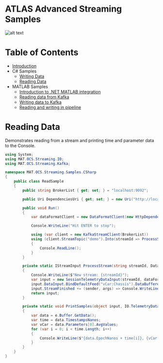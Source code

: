 # ATLAS Advanced Streaming Samples

![alt text](https://mat-ocs.visualstudio.com/Telemetry%20Analytics%20Platform/_apis/build/status/MAT.OCS.Streaming/Streaming%20Samples?branchName=develop)

Table of Contents
=================
<!--ts-->
* [Introduction](/README.md)
* C# Samples
    * [Writing Data](/docs/CSharp/WritingData.md)
    * [Reading Data](/docs/CSharp/ReadingData.md)
* MATLAB Samples
    * [Introduction to .NET MATLAB integration](/docs/Matlab/IntroToNetMatlabIntegration.md)
    * [Reading data from Kafka](/docs/Matlab/ReadingDataFromKafka.md)
    * [Writing data to Kafka](/docs/Matlab/WritingDataToKafka.md)
    * [Reading and writing in pipeline](/docs/Matlab/ReadingAndWritingInPipeline.md)
<!--te-->

# Reading Data

Demonstrates reading from a stream and printing time and parameter data to the Console.

```c#
using System;
using MAT.OCS.Streaming.IO;
using MAT.OCS.Streaming.Kafka;

namespace MAT.OCS.Streaming.Samples.CSharp
{
    public class ReadSample
    {
        public string BrokerList { get; set; } = "localhost:9092";

        public Uri DependenciesUri { get; set; } = new Uri("http://localhost:8180/api/dependencies/");

        public void Run()
        {
            var dataFormatClient = new DataFormatClient(new HttpDependencyClient(DependenciesUri, "dev"));

            Console.WriteLine("Hit ENTER to stop");

            using (var client = new KafkaStreamClient(BrokerList))
            using (client.StreamTopic("demo").Into(streamId => ProcessStream(streamId, dataFormatClient)))
            {
                Console.ReadLine();
            }
        }

        private static IStreamInput ProcessStream(string streamId, DataFormatClient dataFormatClient)
        {
            Console.WriteLine($"New stream: {streamId}");
            var input = new SessionTelemetryDataInput(streamId, dataFormatClient);
            input.DataInput.BindDefaultFeed("vCar:Chassis").DataBuffered += PrintSamples;
            input.StreamFinished += (sender, args) => Console.WriteLine("--------");
            return input;
        }

        private static void PrintSamples(object input, IO.TelemetryData.TelemetryDataFeedEventArgs e)
        {
            var data = e.Buffer.GetData();
            var time = data.TimestampsNanos;
            var vCar = data.Parameters[0].AvgValues;
            for (var i = 0; i < time.Length; i++)
            {
                Console.WriteLine($"{data.EpochNanos + time[i]}, {vCar[i]}");
            }
        }
    }
}
```
